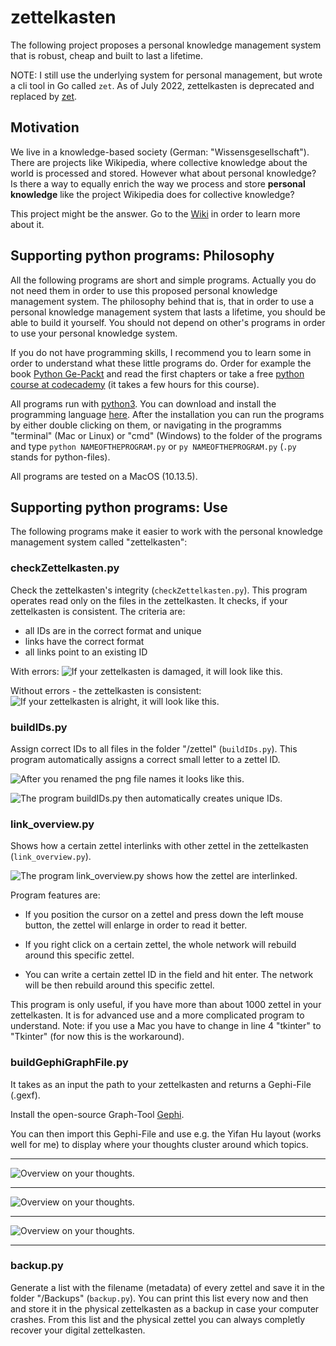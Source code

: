 # zettelkasten

The following project proposes a personal knowledge management system that is robust, cheap and built to last a lifetime.

NOTE: I still use the underlying system for personal management, but wrote a cli tool in Go called `zet`. As of July 2022, zettelkasten is deprecated and replaced by [zet](https://github.com/crelder/zet). 

## Motivation

We live in a knowledge-based society (German: "Wissensgesellschaft"). There are projects like Wikipedia, where collective knowledge about the world is processed and stored. However what about personal knowledge? Is there a way to equally enrich the way we process and store **personal knowledge** like the project Wikipedia does for collective knowledge?

This project might be the answer. Go to the [Wiki](https://github.com/crelder/zettelkasten/wiki) in order to learn more about it.

## Supporting python programs: Philosophy

All the following programs are short and simple programs. Actually you do not need them in order to use this proposed personal knowledge management system. The philosophy behind that is, that in order to use a personal knowledge management system that lasts a lifetime, you should be able to build it yourself. You should not depend on other's programs in order to use your personal knowledge system.

If you do not have programming skills, I recommend you to learn some in order to understand what these little programs do. Order for example the book [Python Ge-Packt](https://www.amazon.de/Python-Ge-Packt-mitp-Michael-Weigend/dp/3826687264/ref=sr_1_fkmr0_1?s=books&ie=UTF8&qid=1511876890&sr=1-1-fkmr0&keywords=python+gepackt+6.+Auflage) and read the first chapters or take a free [python course at codecademy](https://www.codecademy.com/learn/learn-python) (it takes a few hours for this course).

All programs run with [python3](https://de.wikipedia.org/wiki/Python_(Programmiersprache)). You can download and install the programming language [here](https://www.python.org/downloads/). After the installation you can run the programs by either double clicking on them, or navigating in the programms "terminal" (Mac or Linux) or "cmd" (Windows) to the folder of the programs and type ```python NAMEOFTHEPROGRAM.py``` or ```py NAMEOFTHEPROGRAM.py``` (`.py` stands for python-files).

All programs are tested on a MacOS (10.13.5).

## Supporting python programs: Use

The following programs make it easier to work with the personal knowledge management system called "zettelkasten":


### checkZettelkasten.py

Check the zettelkasten's integrity (`checkZettelkasten.py`). This program operates read only on the files in the zettelkasten. It checks, if your zettelkasten is consistent. The criteria are:

  * all IDs are in the correct format and unique
  * links have the correct format
  * all links point to an existing ID

With errors:
![If your zettelkasten is damaged, it will look like this.](https://github.com/crelder/zettelkasten/blob/master/pictures/checkZettelkasten-2.PNG "Results of checkZettelkasten.py")

Without errors - the zettelkasten is consistent:
![If your zettelkasten is alright, it will look like this.](https://github.com/crelder/zettelkasten/blob/master/pictures/checkZettelkasten.PNG "Results of checkZettelkasten.py")


### buildIDs.py

Assign correct IDs to all files in the folder "/zettel" (`buildIDs.py`). This program automatically assigns a correct small letter to a zettel ID.

![After you renamed the png file names it looks like this.](https://github.com/crelder/zettelkasten/blob/master/pictures/zettel-7.PNG "Results of the program buildIDs.py")

![The program buildIDs.py then automatically creates unique IDs.](https://github.com/crelder/zettelkasten/blob/master/pictures/zettel-8.PNG "Results of the program buildIDs.py")


### link_overview.py

Shows how a certain zettel interlinks with other zettel in the zettelkasten (`link_overview.py`). 

![The program link_overview.py shows how the zettel are interlinked.](https://github.com/crelder/zettelkasten/blob/master/pictures/search-linkeOverview.PNG "Shows how the zettel are interlinked.")

Program features are:

* If you position the cursor on a zettel and press down the left mouse button, the zettel will enlarge in order to read it better.

* If you right click on a certain zettel, the whole network will rebuild around this specific zettel.

* You can write a certain zettel ID in the field and hit enter. The network will be then rebuild around this specific zettel.

This program is only useful, if you have more than about 1000 zettel in your zettelkasten. It is for advanced use and a more complicated program to understand. Note: if you use a Mac you have to change in line 4 "tkinter" to "Tkinter" (for now this is the workaround).


### buildGephiGraphFile.py

It takes as an input the path to your zettelkasten and returns a Gephi-File (.gexf).

Install the open-source Graph-Tool [Gephi](https://gephi.org/users/download/).

You can then import this Gephi-File and use e.g. the Yifan Hu layout (works well for me) to display where your thoughts cluster around which topics.

---
![Overview on your thoughts.](https://github.com/crelder/zettelkasten/blob/master/pictures/gephi1.png "Gephi Hu Layout")

---

![Overview on your thoughts.](https://github.com/crelder/zettelkasten/blob/master/pictures/gephi2.png "Gephi Hu Layout")

---

![Overview on your thoughts.](https://github.com/crelder/zettelkasten/blob/master/pictures/gephi3.png "Gephi Hu Layout")

---


### backup.py

Generate a list with the filename (metadata) of every zettel and save it in the folder "/Backups" (`backup.py`). You can print this list every now and then and store it in the physical zettelkasten as a backup in case your computer crashes. From this list and the physical zettel you can always completly recover your digital zettelkasten. 

